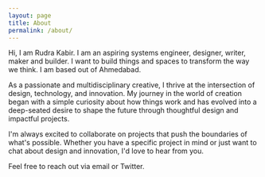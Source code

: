 ```yaml
---
layout: page
title: About
permalink: /about/
---
```


Hi, I am Rudra Kabir. I am an aspiring systems engineer, designer, writer, maker and builder. I want to build things and spaces to transform the way we think. I am based out of Ahmedabad. 


As a passionate and multidisciplinary creative, I thrive at the intersection of design, technology, and innovation. My journey in the world of creation began with a simple curiosity about how things work and has evolved into a deep-seated desire to shape the future through thoughtful design and impactful projects.


I'm always excited to collaborate on projects that push the boundaries of what's possible. Whether you have a specific project in mind or just want to chat about design and innovation, I'd love to hear from you.

Feel free to reach out via email or Twitter. 



